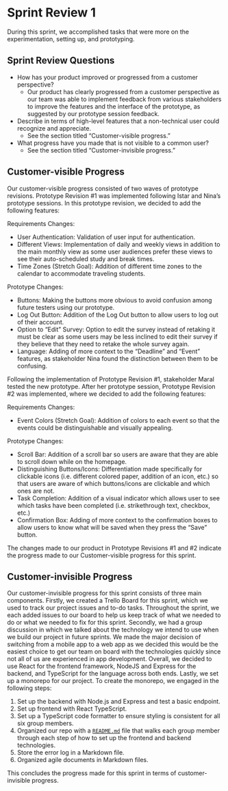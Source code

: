 # Sprint Review 1

During this sprint, we accomplished tasks that were more on the experimentation, setting up, and prototyping. 

## Sprint Review Questions

- How has your product improved or progressed from a customer perspective?
    - Our product has clearly progressed from a customer perspective as our team was able to implement feedback from various stakeholders to improve the features and the interface of the prototype, as suggested by our prototype session feedback.
- Describe in terms of high-level features that a non-technical user could recognize and appreciate.
    - See the section titled “Customer-visible progress.”
- What progress have you made that is not visible to a common user?
    - See the section titled “Customer-invisible progress.”

## Customer-visible Progress

Our customer-visible progress consisted of two waves of prototype revisions. Prototype Revision #1 was implemented following Istar and Nina’s prototype sessions. In this prototype revision, we decided to add the following features:

Requirements Changes:

- User Authentication: Validation of user input for authentication.
- Different Views: Implementation of daily and weekly views in addition to the main monthly view as some user audiences prefer these views to see their auto-scheduled study and break times.
- Time Zones (Stretch Goal): Addition of different time zones to the calendar to accommodate traveling students.

Prototype Changes:

- Buttons: Making the buttons more obvious to avoid confusion among future testers using our prototype.
- Log Out Button: Addition of the Log Out button to allow users to log out of their account.
- Option to “Edit” Survey: Option to edit the survey instead of retaking it must be clear as some users may be less inclined to edit their survey if they believe that they need to retake the whole survey again.
- Language: Adding of more context to the “Deadline” and “Event” features, as stakeholder Nina found the distinction between them to be confusing.

Following the implementation of Prototype Revision #1, stakeholder Maral tested the new prototype. After her prototype session, Prototype Revision #2 was implemented, where we decided to add the following features:

Requirements Changes:

- Event Colors (Stretch Goal): Addition of colors to each event so that the events could be distinguishable and visually appealing.

Prototype Changes:

- Scroll Bar: Addition of a scroll bar so users are aware that they are able to scroll down while on the homepage.
- Distinguishing Buttons/Icons: Differentiation made specifically for clickable icons (i.e. different colored paper, addition of an icon, etc.) so that users are aware of which buttons/icons are clickable and which ones are not.
- Task Completion: Addition of a visual indicator which allows user to see which tasks have been completed (i.e. strikethrough text, checkbox, etc.)
- Confirmation Box: Adding of more context to the confirmation boxes to allow users to know what will be saved when they press the “Save” button.

The changes made to our product in Prototype Revisions #1 and #2 indicate the progress made to our Customer-visible progress for this sprint.

## Customer-invisible Progress

Our customer-invisible progress for this sprint consists of three main components. Firstly, we created a Trello Board for this sprint, which we used to track our project issues and to-do tasks. Throughout the sprint, we each added issues to our board to help us keep track of what we needed to do or what we needed to fix for this sprint. Secondly, we had a group discussion in which we talked about the technology we intend to use when we build our project in future sprints. We made the major decision of switching from a mobile app to a web app as we decided this would be the easiest choice to get our team on board with the technologies quickly since not all of us are experienced in app development. Overall, we decided to use React for the frontend framework, NodeJS and Express for the backend, and TypeScript for the language across both ends. Lastly, we set up a monorepo for our project. To create the monorepo, we engaged in the following steps:

1. Set up the backend with Node.js and Express and test a basic endpoint.
2. Set up frontend with React TypeScript.
3. Set up a TypeScript code formatter to ensure styling is consistent for all six group members.
4. Organized our repo with a [`README.md`](http://README.md) file that walks each group member through each step of how to set up the frontend and backend technologies.
5. Store the error log in a Markdown file.
6. Organized agile documents in Markdown files.

This concludes the progress made for this sprint in terms of customer-invisible progress.
